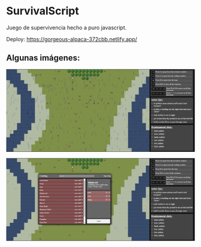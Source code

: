 # SurvivalScript

Juego de supervivencia hecho a puro javascript. 

Deploy: https://gorgeous-alpaca-372cbb.netlify.app/

## Algunas imágenes:

![image info](./survival1.jpg)

![image info](./survival2.jpg)
